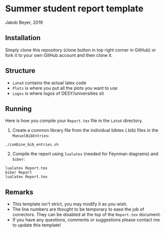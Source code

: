 # Summer student report template

Jakob Beyer, 2019

## Installation

Simply clone this repository (clone button in top right corner in GitHub) or fork it to your own GitHub account and then clone it.

## Structure

- `LateX` contains the actual latex code
- `Plots` is where you put all the plots you want to use
- `Logos` is where logos of DESY/universities sit

## Running

Here is how you compile your `Report.tex` file in the `LateX` directory.

1. Create a common library file from the individual bibtex (.bib) files in the `ManuelBibEntries`:
  ```shell
  ./combine_bib_entries.sh
  ```
2. Compile the report using `lualatex` (needed for Feynman diagrams) and `biber`:
  ```shell
  lualatex Report.tex
  biber Report
  lualatex Report.tex
  ```
  
## Remarks

- This template isn't strict, you may modify it as you wish.
- The line numbers are thought to be temporary to ease the job of correctors. They can be disabled at the top of the `Report.tex` document.
- If you have any questions, comments or suggestions please contact me to update this template!